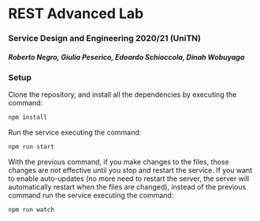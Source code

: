 # REST Advanced Lab
### Service Design and Engineering 2020/21 (UniTN)
##### Roberto Negro, Giulia Peserico, Edoardo Schioccola, Dinah Wobuyaga


### Setup

Clone the repository, and install all the dependencies by executing the command:

```bash
npm install
```

Run the service executing the command:

```bash
npm run start
```

With the previous command, if you make changes to the files, those changes are not effective until you stop and 
restart the service. If you want to enable auto-updates (no more need to restart the server, the server will automatically
restart when the files are changed), instead of the previous command run the service executing the command:

```bash
npm run watch
```

